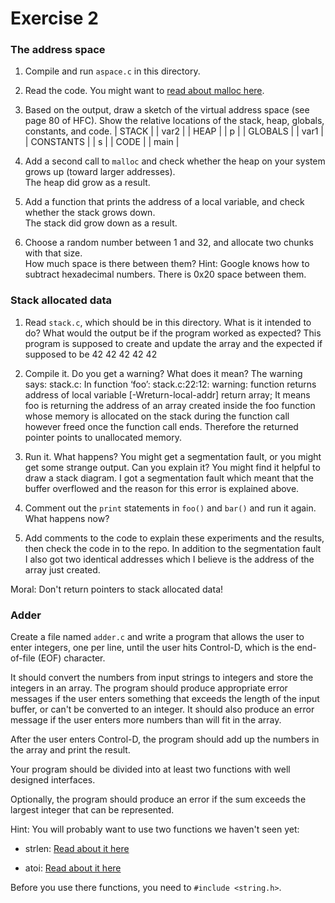 # Exercise 2

### The address space

1. Compile and run `aspace.c` in this directory.

2. Read the code.  You might want to [read about malloc here](https://www.tutorialspoint.com/c_standard_library/c_function_malloc.htm).

3. Based on the output, draw a sketch of the virtual address space (see page 80 of HFC).  Show the relative locations of the stack, heap, globals, constants, and code.
| STACK     |
| var2      |
| HEAP      |
| p         |
| GLOBALS   |
| var1      |
| CONSTANTS |
| s         |
| CODE      |
| main      |
4. Add a second call to `malloc` and check whether the heap on your system grows up (toward larger addresses).  
The heap did grow as a result.
5. Add a function that prints the address of a local variable, and check whether the stack grows down.  
The stack did grow down as a result.
6. Choose a random number between 1 and 32, and allocate two chunks with that size.  
How much space is there between them?  Hint: Google knows how to subtract hexadecimal numbers.
There is 0x20 space between them.

### Stack allocated data

1.  Read `stack.c`, which should be in this directory.  What is it
intended to do?  What would the output be if the program worked as
expected?
This program is supposed to create and update the array and the expected if supposed to be
42
42
42
42
42
2.  Compile it.  Do you get a warning?  What does it mean?
The warning says:
stack.c: In function ‘foo’:
stack.c:22:12: warning: function returns address of local variable [-Wreturn-local-addr]
     return array;
It means foo is returning the address of an array created inside the foo function
whose memory is allocated on the stack during the function call however freed once
the function call ends. Therefore the returned pointer points to unallocated
memory.
3.  Run it.  What happens?  You might get a segmentation fault, or you might get
some strange output.  Can you explain it?  You might find it
helpful to draw a stack diagram.
I got a segmentation fault which meant that the buffer overflowed and the reason
 for this error is explained above.

4.  Comment out the `print` statements in `foo()` and `bar()` and run
it again.  What happens now?

5.  Add comments to the code to explain these experiments and the results,
then check the code in to the repo.
In addition to the segmentation fault I also got two identical addresses which I
believe is the address of the array just created.

Moral: Don't return pointers to stack allocated data!


### Adder

Create a file named `adder.c` and write a program that allows the user to enter integers, one per line, until the user hits Control-D, which is the end-of-file (EOF) character.

It should convert the numbers from input strings to integers and store the integers in an array.  The program should produce appropriate error messages if the user enters something that exceeds the length of the input buffer, or can't be converted to an integer.  It should also produce an error message if the user enters more numbers than will fit in the array.

After the user enters Control-D, the program should add up the numbers in the array and print the result.  

Your program should be divided into at least two functions with well designed interfaces.

Optionally, the program should produce an error if the sum exceeds the largest integer that can be represented.

Hint: You will probably want to use two functions we haven't seen yet:

* strlen: [Read about it here](https://www.tutorialspoint.com/c_standard_library/c_function_strlen.htm)

* atoi: [Read about it here](https://www.tutorialspoint.com/c_standard_library/c_function_atoi.htm)

Before you use there functions, you need to `#include <string.h>`.
